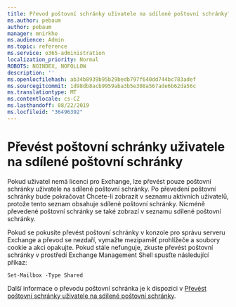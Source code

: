 ```yaml
---
title: Převod poštovní schránky uživatele na sdílené poštovní schránky?
ms.author: pebaum
author: pebaum
manager: mnirkhe
ms.audience: Admin
ms.topic: reference
ms.service: o365-administration
localization_priority: Normal
ROBOTS: NOINDEX, NOFOLLOW
description: ''
ms.openlocfilehash: ab34b8939b95b29bedb797f640dd744bc783adef
ms.sourcegitcommit: 1d98db8acb9959aba3b5e308a567ade6b62da56c
ms.translationtype: MT
ms.contentlocale: cs-CZ
ms.lasthandoff: 08/22/2019
ms.locfileid: "36496392"
---
```

# <a name="convert-a-user-mail-box-into-a-shared-mailbox"></a>Převést poštovní schránky uživatele na sdílené poštovní schránky

Pokud uživatel nemá licenci pro Exchange, lze převést pouze poštovní schránky uživatele na sdílené poštovní schránky. Po převedení poštovní schránky bude pokračovat Chcete-li zobrazit v seznamu aktivních uživatelů, protože tento seznam obsahuje sdílené poštovní schránky. Nicméně převedené poštovní schránky se také zobrazí v seznamu sdílené poštovní schránky. 
  
Pokud se pokusíte převést poštovní schránky v konzole pro správu serveru Exchange a převod se nezdaří, vymažte mezipaměť prohlížeče a soubory cookie a akci opakujte. Pokud stále nefunguje, zkuste převést poštovní schránky v prostředí Exchange Management Shell spusťte následující příkaz:
  
```
Set-Mailbox -Type Shared
```

Další informace o převodu poštovní schránka je k dispozici v [Převést poštovní schránky uživatele na sdílené poštovní schránky](https://docs.microsoft.com/office365/admin/email/convert-user-mailbox-to-shared-mailbox).
  
